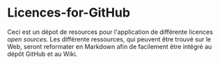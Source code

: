 Licences-for-GitHub
===================

Ceci est un dépot de resources pour l'application de différente licences _open sources_. Les différente ressources, qui peuvent être trouvé sur le Web, seront reformater en Markdown afin de facilement être intégré au dépôt GitHub et au Wiki.